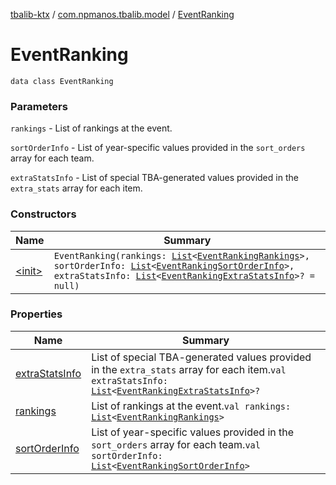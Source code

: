 [tbalib-ktx](../../index.md) / [com.npmanos.tbalib.model](../index.md) / [EventRanking](./index.md)

# EventRanking

`data class EventRanking`

### Parameters

`rankings` - List of rankings at the event.

`sortOrderInfo` - List of year-specific values provided in the `sort_orders` array for each team.

`extraStatsInfo` - List of special TBA-generated values provided in the `extra_stats` array for each item.

### Constructors

| Name | Summary |
|---|---|
| [&lt;init&gt;](-init-.md) | `EventRanking(rankings: `[`List`](https://kotlinlang.org/api/latest/jvm/stdlib/kotlin.collections/-list/index.html)`<`[`EventRankingRankings`](../-event-ranking-rankings/index.md)`>, sortOrderInfo: `[`List`](https://kotlinlang.org/api/latest/jvm/stdlib/kotlin.collections/-list/index.html)`<`[`EventRankingSortOrderInfo`](../-event-ranking-sort-order-info/index.md)`>, extraStatsInfo: `[`List`](https://kotlinlang.org/api/latest/jvm/stdlib/kotlin.collections/-list/index.html)`<`[`EventRankingExtraStatsInfo`](../-event-ranking-extra-stats-info/index.md)`>? = null)` |

### Properties

| Name | Summary |
|---|---|
| [extraStatsInfo](extra-stats-info.md) | List of special TBA-generated values provided in the `extra_stats` array for each item.`val extraStatsInfo: `[`List`](https://kotlinlang.org/api/latest/jvm/stdlib/kotlin.collections/-list/index.html)`<`[`EventRankingExtraStatsInfo`](../-event-ranking-extra-stats-info/index.md)`>?` |
| [rankings](rankings.md) | List of rankings at the event.`val rankings: `[`List`](https://kotlinlang.org/api/latest/jvm/stdlib/kotlin.collections/-list/index.html)`<`[`EventRankingRankings`](../-event-ranking-rankings/index.md)`>` |
| [sortOrderInfo](sort-order-info.md) | List of year-specific values provided in the `sort_orders` array for each team.`val sortOrderInfo: `[`List`](https://kotlinlang.org/api/latest/jvm/stdlib/kotlin.collections/-list/index.html)`<`[`EventRankingSortOrderInfo`](../-event-ranking-sort-order-info/index.md)`>` |
